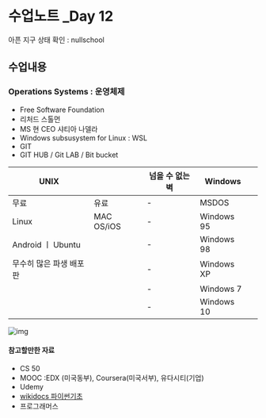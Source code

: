# 수업노트 _Day 12
아픈 지구 상태 확인 : nullschool
## 수업내용
### Operations Systems : 운영체제 
* Free Software Foundation
* 리처드 스톨먼 
* MS 현 CEO 샤티아 나델라 
* Windows subsusystem for Linux : WSL 
* GIT  
* GIT HUB / Git LAB / Bit bucket
  
|UNIX||넘을 수 없는 벽|Windows||
|-|-|-|-|-|
|무료|유료|-|MSDOS|
|Linux|MAC OS/iOS|-|Windows 95|
|Android ㅣ Ubuntu ||-|Windows 98|
|무수히 많은 파생 배포판||-|Windows XP|
|||-|Windows 7|
|||-|Windows 10|

![img](https://4.bp.blogspot.com/-tfJ5N1gFWnw/T3uzRp1kuLI/AAAAAAAAA60/ePxr6S65eSA/s640/Linux+Distro+Timeline.png)

   #### 참고할만한 자료 
   - CS 50
   - MOOC :EDX (미국동부), Coursera(미국서부), 유다시티(기업)
   - Udemy
   - [wikidocs 파이썬기초](https://wikidocs.net/book/1)
   - 프로그래머스